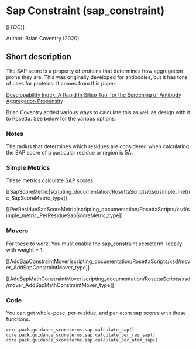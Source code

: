 # Sap Constraint (sap_constraint) 

[[_TOC_]]

Author: Brian Coventry (2020)

## Short description

The SAP score is a property of proteins that determines how aggregation prone they are. This was originally developed for antibodies, but it has tons of uses for proteins. It comes from this paper:

[Developability Index: A Rapid In Silico Tool for the Screening of Antibody Aggregation Propensity](https://jpharmsci.org/article/S0022-3549(15)31778-0/abstract)


Brian Coventry added various ways to calculate this as well as design with it to Rosetta. See below for the various options.


<!-- At the time of writing, this isn't published, so there's nothing to cite. I figure we keep it that way until it's important enough to someone's work that they need to describe it in the methods. At which point that'll be the publication to cite. (You could probably cite the original Developability Index paper though. The SimpleMetrics are trivial. The movers are the only place where something interesting was required.) -->

### Notes
The radius that determines which residues are considered when calculating the SAP score of a particular residue or region is 5Å. 
<!-- Future editors, see this Slack thread for more details: https://rosettacommons.slack.com/archives/C1YUV43SA/p1752771913618579 -->

<!-- ## Ways to use it

Someday, this documentation will be better. -->

### Simple Metrics

These metrics calculate SAP scores: 

[[SapScoreMetric|scripting_documentation/RosettaScripts/xsd/simple_metric_SapScoreMetric_type]]

[[PerResidueSapScoreMetric|scripting_documentation/RosettaScripts/xsd/simple_metric_PerResidueSapScoreMetric_type]]

### Movers

For these to work. You must enable the sap_constraint scoreterm. Ideally with weight = 1.

[[AddSapConstraintMover|scripting_documentation/RosettaScripts/xsd/mover_AddSapConstraintMover_type]]

[[AddSapMathConstraintMover|scripting_documentation/RosettaScripts/xsd/mover_AddSapMathConstraintMover_type]]


### Code

You can get whole-pose, per-residue, and per-atom sap scores with these functions.

```
core.pack.guidance_scoreterms.sap.calculate_sap()
core.pack.guidance_scoreterms.sap.calculate_per_res_sap()
core.pack.guidance_scoreterms.sap.calculate_per_atom_sap()
```
